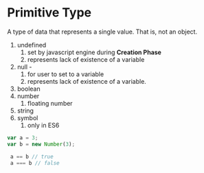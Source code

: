 # Primitive Type

A type of data that represents a single value. That is, not an object.

1. undefined
   1. set by javascript engine during **Creation Phase**
   2. represents lack of existence of a variable
2. null - 
   1. for user to set to a variable
   2. represents lack of existence of a variable.
3. boolean
4. number
   1. floating number
5. string
6. symbol
   1. only in ES6



```javascript
var a = 3;
var b = new Number(3);

 a == b // true
 a === b // false
```



